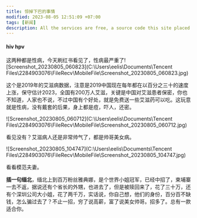 ```yaml
---
title: 惊掉下巴的事情
modified: 2023-08-05 12:51:09 +07:00
tags: [新闻]
description: All the services are free, a source code this site placed on github repository and intergration with netlify service, another service that you can use is github page for hosting your own static site.
---
```


####  hiv hpv

这两种都是性病，今天刷红书看见了，性病最严重了![Screenshot_20230805_060823](C:\Users\eelis\Documents\Tencent Files\2284903076\FileRecv\MobileFile\Screenshot_20230805_060823.jpg)

这个是2019年的艾滋病数据，注意是2019中国现在每年都在以百分之三十的速度上涨，保守估计2023，全国有200万人艾滋，关键是中国对艾滋患者保密，你也不知道，人家也不说，不过中国有个好处，就是免费送一些艾滋药可以吃。这玩意就是性病，没有戴套的后果，身上都是痘，吓人，还密。

![Screenshot_20230805_060712](C:\Users\eelis\Documents\Tencent Files\2284903076\FileRecv\MobileFile\Screenshot_20230805_060712.jpg)

看见没有？艾滋病人还是非常帅气了，都是帅哥美女病。

![Screenshot_20230805_104747](C:\Users\eelis\Documents\Tencent Files\2284903076\FileRecv\MobileFile\Screenshot_20230805_104747.jpg)

看看模范夫妻。

**插一句缅北**，缅北上到百万粉丝雅典娜，是个世界小姐冠军，已经中招了，柬埔寨一去不返，据说还有个省长的外甥，也进去了，但是被赎回来了，花了三十万，还有个深圳公司大小姐，花了两千万，实话说，你自己想，他们的身份，百分百不缺钱，怎么骗过去了？不止一招，穷了说高薪，富了说美女帅哥。招多了。总有一款适合你。